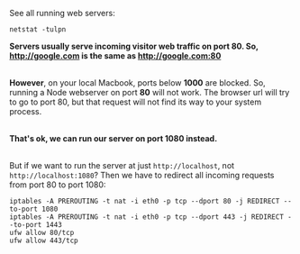 See all running web servers:
```
netstat -tulpn
```

<script>window.scrollTo(0,document.body.scrollHeight);</script>  
  
**Servers usually serve incoming visitor web traffic on port 80. So, http://google.com is the same as http://google.com:80**  
<br />  
  
**However**, on your local Macbook, ports below **1000** are blocked. So, running a Node webserver on port **80** will not work. The browser url will try to go to port 80, but that request will not find its way to your system process.  
<br />  
  
**That's ok, we can run our server on port 1080 instead.**  
<br />  
  
But if we want to run the server at just `http://localhost`, not `http://localhost:1080`? Then we have to redirect all incoming requests from port 80 to port 1080:  
  
```  
iptables -A PREROUTING -t nat -i eth0 -p tcp --dport 80 -j REDIRECT --to-port 1080  
iptables -A PREROUTING -t nat -i eth0 -p tcp --dport 443 -j REDIRECT --to-port 1443  
ufw allow 80/tcp  
ufw allow 443/tcp  
```  
  
